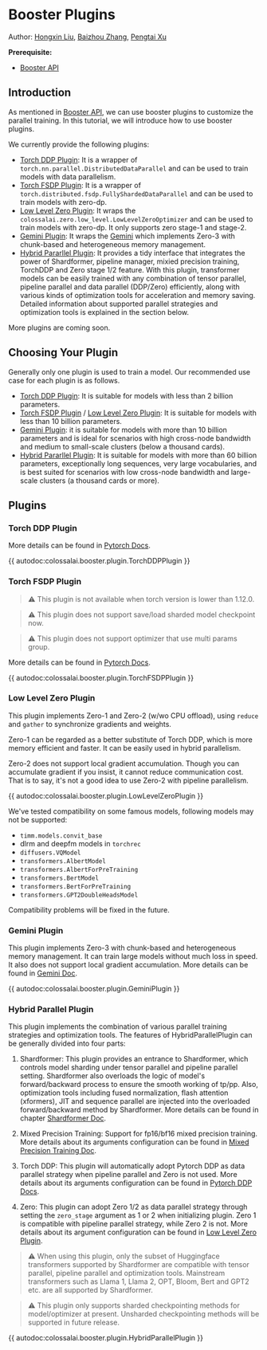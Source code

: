 # Booster Plugins

Author: [Hongxin Liu](https://github.com/ver217), [Baizhou Zhang](https://github.com/Fridge003), [Pengtai Xu](https://github.com/ppt0011)

**Prerequisite:**
- [Booster API](./booster_api.md)

## Introduction

As mentioned in [Booster API](./booster_api.md), we can use booster plugins to customize the parallel training. In this tutorial, we will introduce how to use booster plugins.

We currently provide the following plugins:

- [Torch DDP Plugin](#torch-ddp-plugin): It is a wrapper of `torch.nn.parallel.DistributedDataParallel` and can be used to train models with data parallelism.
- [Torch FSDP Plugin](#torch-fsdp-plugin): It is a wrapper of `torch.distributed.fsdp.FullyShardedDataParallel` and can be used to train models with zero-dp.
- [Low Level Zero Plugin](#low-level-zero-plugin): It wraps the `colossalai.zero.low_level.LowLevelZeroOptimizer` and can be used to train models with zero-dp. It only supports zero stage-1 and stage-2.
- [Gemini Plugin](#gemini-plugin): It wraps the [Gemini](../features/zero_with_chunk.md) which implements Zero-3 with chunk-based and heterogeneous memory management.
- [Hybrid Pararllel Plugin](#hybrid-parallel-plugin): It provides a tidy interface that integrates the power of Shardformer, pipeline manager, mixied precision training, TorchDDP and Zero stage 1/2 feature.  With this plugin, transformer models can be easily trained with any combination of tensor parallel, pipeline parallel and data parallel (DDP/Zero) efficiently, along with various kinds of optimization tools for acceleration and memory saving. Detailed information about supported parallel strategies and optimization tools is explained in the section below.

More plugins are coming soon.

## Choosing Your Plugin

Generally only one plugin is used to train a model. Our recommended use case for each plugin is as follows.

- [Torch DDP Plugin](#torch-ddp-plugin): It is suitable for models with less than 2 billion parameters.
- [Torch FSDP Plugin](#torch-fsdp-plugin) / [Low Level Zero Plugin](#low-level-zero-plugin): It is suitable for models with less than 10 billion parameters.
- [Gemini Plugin](#gemini-plugin): it is suitable for models with more than 10 billion parameters and is ideal for scenarios with high cross-node bandwidth and medium to small-scale clusters (below a thousand cards).
- [Hybrid Pararllel Plugin](#hybrid-parallel-plugin): It is suitable for models with more than 60 billion parameters, exceptionally long sequences, very large vocabularies, and is best suited for scenarios with low cross-node bandwidth and large-scale clusters (a thousand cards or more).

## Plugins

### Torch DDP Plugin

More details can be found in [Pytorch Docs](https://pytorch.org/docs/main/generated/torch.nn.parallel.DistributedDataParallel.html#torch.nn.parallel.DistributedDataParallel).

{{ autodoc:colossalai.booster.plugin.TorchDDPPlugin }}

### Torch FSDP Plugin

> ⚠ This plugin is not available when torch version is lower than 1.12.0.

> ⚠ This plugin does not support save/load sharded model checkpoint now.

> ⚠ This plugin does not support optimizer that use multi params group.

More details can be found in [Pytorch Docs](https://pytorch.org/docs/main/fsdp.html).

{{ autodoc:colossalai.booster.plugin.TorchFSDPPlugin }}

### Low Level Zero Plugin

This plugin implements Zero-1 and Zero-2 (w/wo CPU offload), using `reduce` and `gather` to synchronize gradients and weights.

Zero-1 can be regarded as a better substitute of Torch DDP, which is more memory efficient and faster. It can be easily used in hybrid parallelism.

Zero-2 does not support local gradient accumulation. Though you can accumulate gradient if you insist, it cannot reduce communication cost. That is to say, it's not a good idea to use Zero-2 with pipeline parallelism.

{{ autodoc:colossalai.booster.plugin.LowLevelZeroPlugin }}

We've tested compatibility on some famous models, following models may not be supported:

- `timm.models.convit_base`
- dlrm and deepfm models in `torchrec`
- `diffusers.VQModel`
- `transformers.AlbertModel`
- `transformers.AlbertForPreTraining`
- `transformers.BertModel`
- `transformers.BertForPreTraining`
- `transformers.GPT2DoubleHeadsModel`

Compatibility problems will be fixed in the future.

### Gemini Plugin

This plugin implements Zero-3 with chunk-based and heterogeneous memory management. It can train large models without much loss in speed. It also does not support local gradient accumulation. More details can be found in [Gemini Doc](../features/zero_with_chunk.md).

{{ autodoc:colossalai.booster.plugin.GeminiPlugin }}


### Hybrid Parallel Plugin

This plugin implements the combination of various parallel training strategies and optimization tools. The features of HybridParallelPlugin can be generally divided into four parts:

1. Shardformer: This plugin provides an entrance to Shardformer, which controls model sharding under tensor parallel and pipeline parallel setting. Shardformer also overloads the logic of model's forward/backward process to ensure the smooth working of tp/pp. Also, optimization tools including fused normalization, flash attention (xformers), JIT and sequence parallel are injected into the overloaded forward/backward method by Shardformer. More details can be found in chapter [Shardformer Doc](../features/shardformer.md).

2. Mixed Precision Training: Support for fp16/bf16 mixed precision training. More details about its arguments configuration can be found in [Mixed Precision Training Doc](../features/mixed_precision_training_with_booster.md).

3. Torch DDP: This plugin will automatically adopt Pytorch DDP as data parallel strategy when pipeline parallel and Zero is not used. More details about its arguments configuration can be found in [Pytorch DDP Docs](https://pytorch.org/docs/main/generated/torch.nn.parallel.DistributedDataParallel.html#torch.nn.parallel.DistributedDataParallel).

4. Zero: This plugin can adopt Zero 1/2 as data parallel strategy through setting the `zero_stage` argument as 1 or 2 when initializing plugin. Zero 1 is compatible with pipeline parallel strategy, while Zero 2 is not. More details about its argument configuration can be found in [Low Level Zero Plugin](#low-level-zero-plugin).

> ⚠ When using this plugin, only the subset of Huggingface transformers supported by Shardformer are compatible with tensor parallel, pipeline parallel and optimization tools. Mainstream transformers such as Llama 1, Llama 2, OPT, Bloom, Bert and GPT2 etc. are all supported by Shardformer.

> ⚠ This plugin only supports sharded checkpointing methods for model/optimizer at present. Unsharded checkpointing methods will be supported in future release.

{{ autodoc:colossalai.booster.plugin.HybridParallelPlugin }}

<!-- doc-test-command: echo  -->
